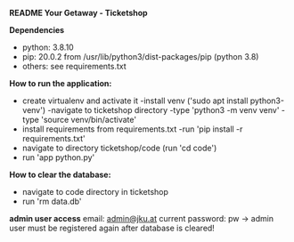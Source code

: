 **README
Your Getaway - Ticketshop** 


**Dependencies**

* python: 3.8.10
* pip: 20.0.2 from /usr/lib/python3/dist-packages/pip (python 3.8)
* others: see requirements.txt

**How to run the application:**

* create virtualenv and activate it
-install venv ('sudo apt install python3-venv')
-navigate to ticketshop directory
-type 'python3 -m venv venv'
-type 'source venv/bin/activate'
* install requirements from requirements.txt
-run 'pip install -r requirements.txt'
* navigate to directory ticketshop/code (run 'cd code')
* run 'app python.py'

**How to clear the database:**
* navigate to code directory in ticketshop
* run 'rm data.db'

**admin user access**
email: admin@jku.at
current password: pw
-> admin user must be registered again after database is cleared! 


